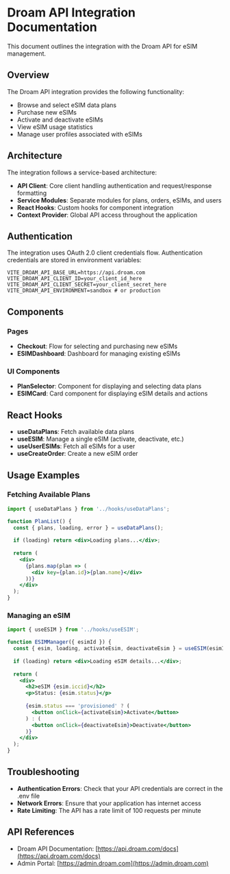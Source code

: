 # Droam API Integration Documentation

This document outlines the integration with the Droam API for eSIM management.

## Overview

The Droam API integration provides the following functionality:

- Browse and select eSIM data plans
- Purchase new eSIMs
- Activate and deactivate eSIMs
- View eSIM usage statistics
- Manage user profiles associated with eSIMs

## Architecture

The integration follows a service-based architecture:

- **API Client**: Core client handling authentication and request/response formatting
- **Service Modules**: Separate modules for plans, orders, eSIMs, and users
- **React Hooks**: Custom hooks for component integration
- **Context Provider**: Global API access throughout the application

## Authentication

The integration uses OAuth 2.0 client credentials flow. Authentication credentials are stored in environment variables:

```
VITE_DROAM_API_BASE_URL=https://api.droam.com
VITE_DROAM_API_CLIENT_ID=your_client_id_here
VITE_DROAM_API_CLIENT_SECRET=your_client_secret_here
VITE_DROAM_API_ENVIRONMENT=sandbox # or production
```

## Components

### Pages

- **Checkout**: Flow for selecting and purchasing new eSIMs
- **ESIMDashboard**: Dashboard for managing existing eSIMs

### UI Components

- **PlanSelector**: Component for displaying and selecting data plans
- **ESIMCard**: Card component for displaying eSIM details and actions

## React Hooks

- **useDataPlans**: Fetch available data plans
- **useESIM**: Manage a single eSIM (activate, deactivate, etc.)
- **useUserESIMs**: Fetch all eSIMs for a user
- **useCreateOrder**: Create a new eSIM order

## Usage Examples

### Fetching Available Plans

```jsx
import { useDataPlans } from '../hooks/useDataPlans';

function PlanList() {
  const { plans, loading, error } = useDataPlans();
  
  if (loading) return <div>Loading plans...</div>;
  
  return (
    <div>
      {plans.map(plan => (
        <div key={plan.id}>{plan.name}</div>
      ))}
    </div>
  );
}
```

### Managing an eSIM

```jsx
import { useESIM } from '../hooks/useESIM';

function ESIMManager({ esimId }) {
  const { esim, loading, activateEsim, deactivateEsim } = useESIM(esimId);
  
  if (loading) return <div>Loading eSIM details...</div>;
  
  return (
    <div>
      <h2>eSIM {esim.iccid}</h2>
      <p>Status: {esim.status}</p>
      
      {esim.status === 'provisioned' ? (
        <button onClick={activateEsim}>Activate</button>
      ) : (
        <button onClick={deactivateEsim}>Deactivate</button>
      )}
    </div>
  );
}
```

## Troubleshooting

- **Authentication Errors**: Check that your API credentials are correct in the .env file
- **Network Errors**: Ensure that your application has internet access
- **Rate Limiting**: The API has a rate limit of 100 requests per minute

## API References

- Droam API Documentation: [https://api.droam.com/docs](https://api.droam.com/docs)
- Admin Portal: [https://admin.droam.com](https://admin.droam.com) 